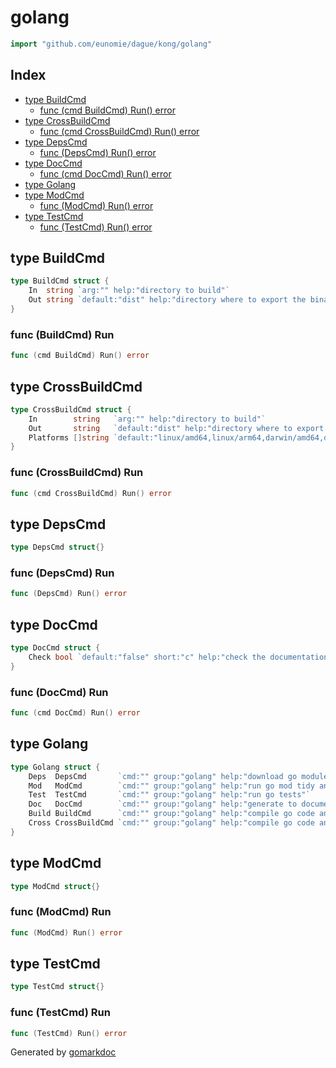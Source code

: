 <!-- gomarkdoc:embed:start -->

<!-- Code generated by gomarkdoc. DO NOT EDIT -->

# golang

```go
import "github.com/eunomie/dague/kong/golang"
```

## Index

- [type BuildCmd](<#type-buildcmd>)
  - [func (cmd BuildCmd) Run() error](<#func-buildcmd-run>)
- [type CrossBuildCmd](<#type-crossbuildcmd>)
  - [func (cmd CrossBuildCmd) Run() error](<#func-crossbuildcmd-run>)
- [type DepsCmd](<#type-depscmd>)
  - [func (DepsCmd) Run() error](<#func-depscmd-run>)
- [type DocCmd](<#type-doccmd>)
  - [func (cmd DocCmd) Run() error](<#func-doccmd-run>)
- [type Golang](<#type-golang>)
- [type ModCmd](<#type-modcmd>)
  - [func (ModCmd) Run() error](<#func-modcmd-run>)
- [type TestCmd](<#type-testcmd>)
  - [func (TestCmd) Run() error](<#func-testcmd-run>)


## type BuildCmd

```go
type BuildCmd struct {
    In  string `arg:"" help:"directory to build"`
    Out string `default:"dist" help:"directory where to export the binary"`
}
```

### func \(BuildCmd\) Run

```go
func (cmd BuildCmd) Run() error
```

## type CrossBuildCmd

```go
type CrossBuildCmd struct {
    In        string   `arg:"" help:"directory to build"`
    Out       string   `default:"dist" help:"directory where to export the binary"`
    Platforms []string `default:"linux/amd64,linux/arm64,darwin/amd64,darwin/arm64,windows/amd64,windows/arm64" help:"platforms to build the binary"`
}
```

### func \(CrossBuildCmd\) Run

```go
func (cmd CrossBuildCmd) Run() error
```

## type DepsCmd

```go
type DepsCmd struct{}
```

### func \(DepsCmd\) Run

```go
func (DepsCmd) Run() error
```

## type DocCmd

```go
type DocCmd struct {
    Check bool `default:"false" short:"c" help:"check the documentation is up-to-date"`
}
```

### func \(DocCmd\) Run

```go
func (cmd DocCmd) Run() error
```

## type Golang

```go
type Golang struct {
    Deps  DepsCmd       `cmd:"" group:"golang" help:"download go modules"`
    Mod   ModCmd        `cmd:"" group:"golang" help:"run go mod tidy and export go.mod and go.sum files"`
    Test  TestCmd       `cmd:"" group:"golang" help:"run go tests"`
    Doc   DocCmd        `cmd:"" group:"golang" help:"generate to documentation in README.md files"`
    Build BuildCmd      `cmd:"" group:"golang" help:"compile go code and export it for the local architecture"`
    Cross CrossBuildCmd `cmd:"" group:"golang" help:"compile go code and export it for multiple architectures"`
}
```

## type ModCmd

```go
type ModCmd struct{}
```

### func \(ModCmd\) Run

```go
func (ModCmd) Run() error
```

## type TestCmd

```go
type TestCmd struct{}
```

### func \(TestCmd\) Run

```go
func (TestCmd) Run() error
```



Generated by [gomarkdoc](<https://github.com/princjef/gomarkdoc>)


<!-- gomarkdoc:embed:end -->